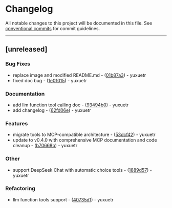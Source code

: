 # Changelog

All notable changes to this project will be documented in this file. See [conventional commits](https://www.conventionalcommits.org/) for commit guidelines.

---
## [unreleased]

### Bug Fixes

- replace image and modified README.md - ([01b87a3](https://github.com/yuxuetr/rcli/commit/01b87a3020b7ed53242faace7661de7aa258ba5b)) - yuxuetr
- fixed doc bug - ([1e01015](https://github.com/yuxuetr/rcli/commit/1e01015d097c768f84afc4cd04cb693630d1f237)) - yuxuetr

### Documentation

- add llm function tool calling doc - ([93494b0](https://github.com/yuxuetr/rcli/commit/93494b046ae41c2f97327f6711d22eb0a8a47741)) - yuxuetr
- add changelog - ([62fd06e](https://github.com/yuxuetr/rcli/commit/62fd06ef232b1db8d624f5604bc02de544b839c9)) - yuxuetr

### Features

- migrate tools to MCP-compatible architecture - ([53dcf42](https://github.com/yuxuetr/rcli/commit/53dcf427af70a22b77cad3a8018d6ea83b400b88)) - yuxuetr
- update to v0.4.0 with comprehensive MCP documentation and code cleanup - ([b70668b](https://github.com/yuxuetr/rcli/commit/b70668b35c7debb94d3831977635c5591c940c6b)) - yuxuetr

### Other

- support DeepSeek Chat with automatic choice tools - ([1889d57](https://github.com/yuxuetr/rcli/commit/1889d5784939e8046f90516366e4fbd59e5d1c07)) - yuxuetr

### Refactoring

- llm function tools support - ([40735d1](https://github.com/yuxuetr/rcli/commit/40735d1504669dba4a52e5616de83d89cc809065)) - yuxuetr

<!-- generated by git-cliff -->
